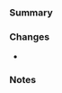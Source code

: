 ### Summary
<!-- Check contributing docs first. Reference related issues: Fix #00, Ref #00 -->



### Changes

- 


### Notes
<!-- 
Optionally mention anything you think is notable related to this PR.
Can @mention reviewers with requests, questions.
-->



